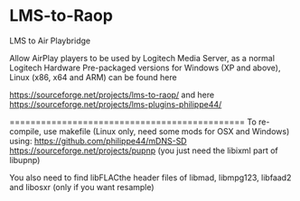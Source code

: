 # LMS-to-Raop
LMS to Air Playbridge

Allow AirPlay players to be used by Logitech Media Server, as a normal Logitech Hardware
Pre-packaged versions for Windows (XP and above), Linux (x86, x64 and ARM) can be found here

https://sourceforge.net/projects/lms-to-raop/ and here https://sourceforge.net/projects/lms-plugins-philippe44/

=============================================
To re-compile, use makefile (Linux only, need some mods for OSX and Windows) using:
https://github.com/philippe44/mDNS-SD
https://sourceforge.net/projects/pupnp (you just need the libixml part of libupnp)

You also need to find libFLACthe header files of libmad, libmpg123, libfaad2 and libosxr (only if you want resample)
